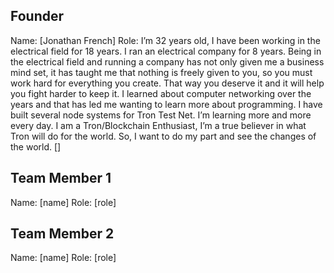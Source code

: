 ## Founder

Name: [Jonathan French]
Role: I’m 32 years old, I have been working in the electrical field for 18 years. I ran an electrical company for 8 years. Being in the electrical field and running a company has not only given me a business mind set, it has taught me that nothing is freely given to you, so you must work hard for everything you create. That way you deserve it and it will help you fight harder to keep it. I learned about computer networking over the years and that has led me wanting to learn more about programming. I have built several node systems for Tron Test Net. I’m learning more and more every day. I am a Tron/Blockchain Enthusiast, I’m a true believer in what Tron will do for the world. So, I want to do my part and see the changes of the world. []

## Team Member 1

Name: [name]
Role: [role]

## Team Member 2

Name: [name]
Role: [role]
